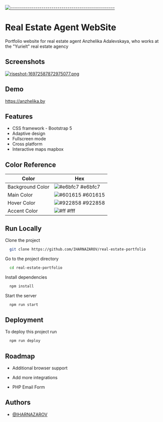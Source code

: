 
[![-----------------------------------------------------](https://raw.githubusercontent.com/andreasbm/readme/master/assets/lines/colored.png)](#real-estate-portfolio)


# Real Estate Agent WebSite

Portfolio website for real estate agent Anzhelika Adalevskaya, who works at the "Yurielt" real estate agency


## Screenshots


[![riseshot-16972587872975077.png](https://i.postimg.cc/KzX3ZyRb/riseshot-16972587872975077.png)](https://postimg.cc/cKmLm2Rk)

## Demo

https://anzhelika.by


## Features

- CSS framework - Bootstrap 5
- Adaptive design
- Fullscreen mode
- Cross platform
- Interactive maps mapbox

## Color Reference

| Color             | Hex                                                                |
| ----------------- | ------------------------------------------------------------------ |
| Background Color | ![#e6bfc7](https://via.placeholder.com/10/e6bfc7?text=+) #e6bfc7 |
| Main Color | ![#601615](https://via.placeholder.com/10/601615?text=+) #601615 |
| Hover Color | ![#922858](https://via.placeholder.com/10/922858?text=+) #922858 |
| Accent Color | ![#ff](https://via.placeholder.com/10/fff?text=+) #fff |


## Run Locally

Clone the project

```bash
  git clone https://github.com/IHARNAZAROV/real-estate-portfolio
```

Go to the project directory

```bash
  cd real-estate-portfolio
```

Install dependencies

```bash
  npm install
```

Start the server

```bash
  npm run start
```


## Deployment

To deploy this project run

```bash
  npm run deploy
```


## Roadmap

- Additional browser support

- Add more integrations

- PHP Email Form

## Authors

- [@IHARNAZAROV](https://github.com/IHARNAZAROV)
